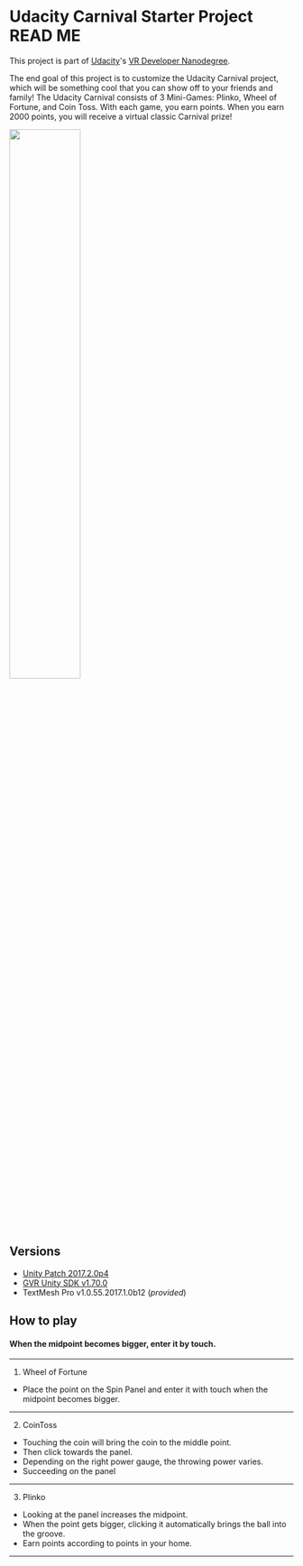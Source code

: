 # Udacity Carnival Starter Project READ ME

This project is part of [Udacity](https://www.udacity.com "Udacity - Be in demand")'s [VR Developer Nanodegree](https://www.udacity.com/course/vr-developer-nanodegree--nd017).

The end goal of this project is to customize the Udacity Carnival project, which will be something cool that you can show off to your friends and family! The Udacity Carnival consists of 3 Mini-Games: Plinko, Wheel of Fortune, and Coin Toss. With each game, you earn points. When you earn 2000 points, you will receive a virtual classic Carnival prize!

<img src="https://lh3.googleusercontent.com/CEatiFeFgBW3UqlH6SyISQc-j397RspEoS3oGGdf3vn5TidzGS9Op9f1vAoaR1m-1YtoXrURDiEvWa07Loc=s0" width="50%"/>

## Versions
- [Unity Patch 2017.2.0p4](https://unity3d.com/kr/unity/qa/patch-releases?version=2017.2)
- [GVR Unity SDK v1.70.0](https://github.com/googlevr/gvr-unity-sdk/releases/tag/1.70.0)
- TextMesh Pro v1.0.55.2017.1.0b12 (*provided*)

## How to play
#### When the midpoint becomes bigger, enter it by touch.
---------------------------
1. Wheel of Fortune
  * Place the point on the Spin Panel and enter it with touch when the midpoint becomes bigger.
---------------------
2. CoinToss
  * Touching the coin will bring the coin to the middle point.
  * Then click towards the panel.
  * Depending on the right power gauge, the throwing power varies.
  * Succeeding on the panel
---------------------------
3. Plinko
  * Looking at the panel increases the midpoint.
  * When the point gets bigger, clicking it automatically brings the ball into the groove.
  * Earn points according to points in your home.
---------------------------
